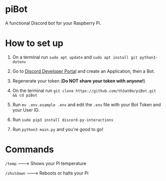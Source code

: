 # piBot
A functional Discord bot for your Raspberry Pi.

# How to set up
1. On a terminal run ```sudo apt update``` and ```sudo apt install git python3-dotenv```

2. Go to [Discord Developer Portal](https://discord.com/developers/applications) and create an Application, then a Bot.

3. Regenerate your token (**Do NOT share your token with anyone!**)

4. On the terminal run ```git clone https://github.com/th3at0m/piBot.git && cd piBot```

5. Run ```mv .env.example .env``` and edit the `.env` file with your Bot Token and your User ID.

6. Run ```sudo pip3 install discord-py-interactions```

7. Run ```python3 main.py``` and you're good to go!

# Commands
```/temp``` ---> Shows your Pi temperature


```/shutdown``` ---> Reboots or halts your Pi